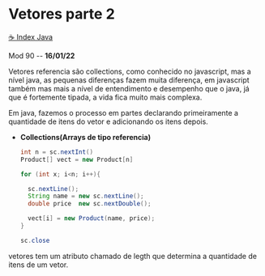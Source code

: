 # Vetores parte 2
[☕ Index Java](../☕%20Index%20Java.md)

Mod 90 -- **16/01/22**

Vetores referencia são collections, como conhecido no javascript, mas a nível java, as pequenas diferenças fazem muita diferença, em javascript também mas mais a nível de entendimento e desempenho que o java, já que é fortemente tipada, a vida fica muito mais complexa.

Em java, fazemos o processo em partes declarando primeiramente a quantidade de itens do vetor e adicionando os itens depois.

* **Collections(Arrays de tipo referencia)**

  ~~~java
  int n = sc.nextInt()
  Product[] vect = new Product[n] 

  for (int x; i<n; i++){

    sc.nextLine();
    String name = new sc.nextLine();
    double price  new sc.nextDouble();

    vect[i] = new Product(name, price);
  }

  sc.close
  ~~~

vetores tem um atributo chamado de legth que determina a quantidade de itens de um vetor.

